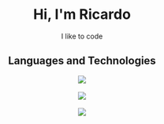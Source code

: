 <h1 align="center">Hi, I'm Ricardo</h1>
<p align="center">I like to code</p>

<h2 align="center">Languages and Technologies</h2>
<p align="center">
  <div align="center">
    <img src="https://skillicons.dev/icons?i=go,typescript,rust"/>
    <br></br>
    <img src="https://skillicons.dev/icons?i=react,tailwind,next,express,nest"/>
    <br></br>
    <img src="https://skillicons.dev/icons?i=neovim,linux,bash,git,jest,vitest,docker,kubernetes"/>
  </div>
</p>
